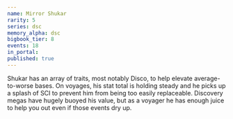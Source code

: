 ```yaml
---
name: Mirror Shukar
rarity: 5
series: dsc
memory_alpha: dsc
bigbook_tier: 8
events: 18
in_portal:
published: true
---
```


Shukar has an array of traits, most notably Disco, to help elevate average-to-worse bases. On voyages, his stat total is holding steady and he picks up a splash of SCI to prevent him from being too easily replaceable. Discovery megas have hugely buoyed his value, but as a voyager he has enough juice to help you out even if those events dry up.
